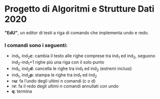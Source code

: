 # Progetto di Algoritmi e Strutture Dati 2020
__"EdU"__, un editor di testi a riga di comando che implementa undo e redo.

### I comandi sono i seguenti:
* ind<sub>1</sub>, ind<sub>2</sub>**c**: cambia il testo alle righe comprese tra ind<sub>1</sub> ed ind<sub>2</sub>, seguono ind<sub>2</sub>-ind<sub>1</sub>+1 righe più una riga con il solo punto
* ind<sub>1</sub>, ind<sub>2</sub>**d**: cancella le righe tra ind<sub>1</sub> ed ind<sub>2</sub> (estremi inclusi)
* ind<sub>1</sub>, ind<sub>2</sub>**p**: stampa le righe tra ind<sub>1</sub> ed ind<sub>2</sub>
* n**u**: fa l’undo degli ultimi n comandi (c o d)
* n**r**: fa il redo degli ultimi n comandi annullati con undo
* **q**: termina
